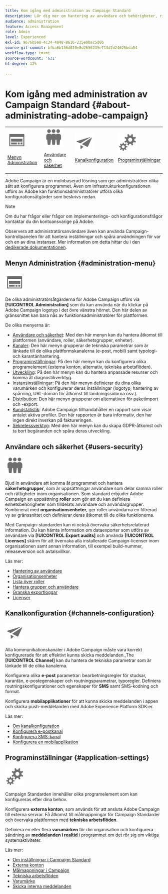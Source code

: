 ```yaml
---
title: Kom igång med administration av Campaign Standard
description: Lär dig mer om hantering av användare och behörigheter, riktlinjer för övervakning, kanalspecifika konfigurationer och riktlinjer för programinställningar
audience: administration
feature: Access Management
role: Admin
level: Experienced
exl-id: 9676b5e8-4c34-4848-8616-235e0bac5d6b
source-git-commit: bfba6b156d020e8d2656239e713d2d24625bda54
workflow-type: tm+mt
source-wordcount: '631'
ht-degree: 12%

---
```


# Kom igång med administration av Campaign Standard {#about-administrating-adobe-campaign}

<table>
<tr><td><img src="assets/do-not-localize/icon_menu.svg" width="60px"><p><a href="#administration-menu">Menyn Administration</a></p></td>
<td><img src="assets/do-not-localize/icon_users.svg" width="60px"><p><a href="#users-security">Användare och säkerhet</a></p></td>
<td><img src="assets/do-not-localize/icon_channels.svg" width="60px"><p><a href="#channels-configuration">Kanalkonfiguration</a></p></td>
<td><img src="assets/do-not-localize/icon_settings.svg" width="60px"><p><a href="#application-settings">Programinställningar</a></p></td></tr>
</table>

Adobe Campaign är en molnbaserad lösning som ger administratörer olika sätt att konfigurera programmet. Även om infrastrukturkonfigurationen utförs av Adobe kan funktionsadministratörer utföra olika konfigurationsåtgärder som beskrivs nedan.

>[!NOTE]
>
>Om du har frågor eller frågor om implementerings- och konfigurationsfrågor kontaktar du din kontoansvarige på Adobe.

Observera att administratörsanvändare även kan använda Campaign-kontrollpanelen för att hantera inställningar och spåra användningen för var och en av dina instanser. Mer information om detta hittar du i den [dedikerade dokumentationen](https://experienceleague.adobe.com/docs/control-panel/using/control-panel-home.html?lang=sv).

## Menyn Administration {#administration-menu}

<img src="assets/do-not-localize/icon_menu.svg" width="60px">

De olika administratörsåtgärderna för Adobe Campaign utförs via **[!UICONTROL Administration]** som du kan använda när du klickar på Adobe Campaign logotyp i det övre vänstra hörnet. Den här delen av gränssnittet kan bara nås av funktionsadministratörer för plattformen.

De olika menyerna är:

* [Användare och säkerhet](../../administration/using/about-access-management.md): Med den här menyn kan du hantera åtkomst till plattformen (användare, roller, säkerhetsgrupper, enheter).
* [Kanaler](../../administration/using/about-channel-configuration.md): Den här menyn grupperar de tekniska parametrar som är länkade till de olika plattformskanalerna (e-post, mobil) samt typologi- och karantänhantering.
* [Programinställningar](../../administration/using/external-accounts.md): På den här menyn kan du konfigurera olika programelement (externa konton, alternativ, tekniska arbetsflöden).
* [Utveckling](../../developing/using/data-model-concepts.md): På den här menyn kan du hantera anpassade resurser och komma åt diagnostikverktyg.
* [Instansinställningar](../../administration/using/branding.md): På den här menyn definierar du dina olika varumärken och konfigurerar deras inställningar (logotyp, hantering av spårning, URL-domän för åtkomst till landningssidorna osv.).
* [Distribution](../../automating/using/managing-packages.md): Den här menyn grupperar om alternativen för paketimport och -export.
* [Kundstatistik](../../audiences/using/active-profiles.md): Adobe Campaign tillhandahåller en rapport som visar antalet aktiva profiler. Den här rapporten är bara informativ, den har ingen direkt inverkan på faktureringen.
* [Sekretessverktyg](../../start/using/privacy-management.md): Med den här menyn kan du skapa GDPR-åtkomst och ta bort begäranden och spåra deras utveckling.

## Användare och säkerhet {#users-security}

<img src="assets/do-not-localize/icon_users.svg"  width="60px">

Bjud in användare att komma åt programmet och hantera **säkerhetsgrupper**, som är uppsättningar användare som delar samma roller och rättigheter inom organisationen. Som standard erbjuder Adobe Campaign en uppsättning **roller** som gör att du kan definiera enhetsbehörigheter som tilldelats användare och användargrupper. Kombinerat med **organisationsenheter**, ger roller användarna en filtrerad vy av gränssnittet och definierar deras åtkomst till de olika funktionerna.

Med Campaign-standarden kan ni också övervaka säkerhetsrelaterad information. Du kan hämta information om dataexporter som utförs av användare via **[!UICONTROL Export audits]** och använda **[!UICONTROL Licenses]** skärm för att övervaka alla installerade Campaign-licenser inom organisationen samt annan information, till exempel build-nummer, releaseversion och avtalsvillkor.

Läs mer:

* [Hantering av användare](../../administration/using/users-management.md)
* [Organisationsenheter](../../administration/using/organizational-units.md)
* [Lista över roller](../../administration/using/list-of-roles.md)
* [Hantera grupper och användare](../../administration/using/managing-groups-and-users.md)
* [Granska exportloggar](../../administration/using/auditing-export-logs.md)
* [Licenser](../../administration/using/licenses.md)

## Kanalkonfiguration {#channels-configuration}

<img src="assets/do-not-localize/icon_channels.svg" width="60px">

Alla kommunikationskanaler i Adobe Campaign måste vara korrekt konfigurerade för att effektivt kunna skicka meddelanden.,The **[!UICONTROL Channel]**  kan du hantera de tekniska parametrar som är länkade till de olika kanalerna.

Konfigurera olika **e-post** parametrar: bearbetningsregler för studsar, karantän, e-postegenskaper och routningsparametrar, typoregler. Definiera routningskonfigurationer och egenskaper för **SMS** samt SMS-kodning och format.

Konfigurera **mobilapplikationer** för att kunna skicka meddelanden i appen och skicka push-meddelanden med Adobe Experience Platform SDK:er.

Läs mer:

* [Om kanalkonfiguration](../../administration/using/about-channel-configuration.md)
* [Konfigurera e-postkanal](../../administration/using/configuring-email-channel.md)
* [Konfigurera SMS-kanal](../../administration/using/configuring-sms-channel.md)
* [Konfigurera en mobilapplikation](../../administration/using/configuring-a-mobile-application.md)

## Programinställningar {#application-settings}

<img src="assets/do-not-localize/icon_settings.svg" width="60px">

Campaign Standarden innehåller olika programelement som kan konfigureras efter dina behov.

Konfigurera **externa konton**, som används för att ansluta Adobe Campaign till externa servrar. Få åtkomst till målmappningar för Campaign Standarder och övervaka plattformen med **tekniska arbetsflöden**.

Definiera en eller flera **varumärken** för din organisation och konfigurera sändning av **meddelanden i realtid** i programmet om det rör sig om viktiga systemaktiviteter.

Läs mer:

* [Om inställningar i Campaign Standard](../../administration/using/about-campaign-standard-settings.md)
* [Externa konton](../../administration/using/external-accounts.md)
* [Målmappningar i Campaign](../../administration/using/target-mappings-in-campaign.md)
* [Tekniska arbetsflöden](../../administration/using/technical-workflows.md)
* [Varumärke](../../administration/using/branding.md)
* [Skicka interna meddelanden](../../administration/using/sending-internal-notifications.md)

